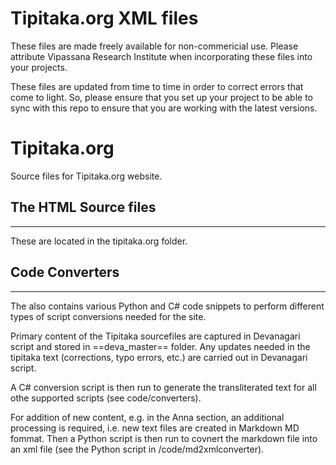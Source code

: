 # Tipitaka.org XML files

These files are made freely available for non-commericial use. Please attribute Vipassana Research Institute when incorporating these files into your projects.

These files are updated from time to time in order to correct errors that come to light. So, please ensure that you set up your project to be able to sync with this repo to ensure that you are working with the latest versions.

# Tipitaka.org

Source files for Tipitaka.org website.

## The HTML Source files
---------------------
These are located in the tipitaka.org folder.

## Code Converters
-----------------

The also contains various Python and C# code snippets to perform different types of script conversions needed for the site.

Primary content of the Tipitaka sourcefiles are captured in Devanagari script and stored in ==deva_master== folder. Any updates needed in the tipitaka text (corrections, typo errors, etc.) are carried out in Devanagari script. 

A C# conversion script is then run to generate the transliterated text for all othe supported scripts (see code/converters).

For addition of new content, e.g. in the Anna section, an additional processing is required, i.e. new text files are created in Markdown MD fommat. Then a Python script is then run to covnert the markdown file into an xml file (see the Python script in /code/md2xmlconverter).  
